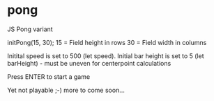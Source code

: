# pong
JS Pong variant

initPong(15, 30);
15 = Field height in rows
30 = Field width in columns

Initital speed is set to 500 (let speed).
Initial bar height is set to 5 (let barHeight) - must be uneven for centerpoint calculations

Press ENTER to start a game

Yet not playable ;-) more to come soon...